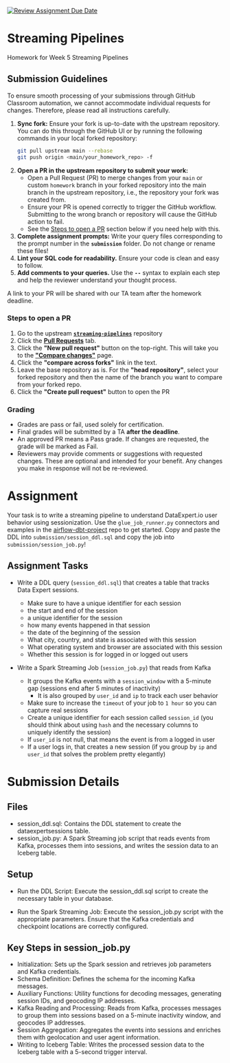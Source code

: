 [![Review Assignment Due Date](https://classroom.github.com/assets/deadline-readme-button-22041afd0340ce965d47ae6ef1cefeee28c7c493a6346c4f15d667ab976d596c.svg)](https://classroom.github.com/a/--SLCZVD)
# Streaming Pipelines
Homework for Week 5 Streaming Pipelines

## Submission Guidelines

To ensure smooth processing of your submissions through GitHub Classroom automation, we cannot accommodate individual requests for changes. Therefore, please read all instructions carefully.

1. **Sync fork:** Ensure your fork is up-to-date with the upstream repository. You can do this through the GitHub UI or by running the following commands in your local forked repository:
    ```bash
    git pull upstream main --rebase
    git push origin <main/your_homework_repo> -f
    ```
2. **Open a PR in the upstream repository to submit your work:**
    - Open a Pull Request (PR) to merge changes from your `main` or custom `homework` branch in your forked repository into the main branch in the upstream repository, i.e., the repository your fork was created from.
    - Ensure your PR is opened correctly to trigger the GitHub workflow. Submitting to the wrong branch or repository will cause the GitHub action to fail.
    - See the [Steps to open a PR](#steps-to-open-a-pr) section below if you need help with this.
3. **Complete assignment prompts:** Write your query files corresponding to the prompt number in the **`submission`** folder. Do not change or rename these files!
4. **Lint your SQL code for readability.** Ensure your code is clean and easy to follow.
5. **Add comments to your queries.** Use the **`--`** syntax to explain each step and help the reviewer understand your thought process. 

A link to your PR will be shared with our TA team after the homework deadline.

### Steps to open a PR
  1. Go to the upstream [**`streaming-pipelines`**](https://github.com/DataExpert-ZachWilson-V4/streaming-pipelines) repository
  2. Click the [**Pull Requests**](https://github.com/DataExpert-ZachWilson-V4/streaming-pipelines/pulls) tab.
  3. Click the **"New pull request"** button on the top-right. This will take you to the [**"Compare changes"**](https://github.com/DataExpert-ZachWilson-V4/streaming-pipelines/compare) page.
  4. Click the **"compare across forks"** link in the text.
  5. Leave the base repository as is. For the **"head repository"**, select your forked repository and then the name of the branch you want to compare from your forked repo.
  6. Click the **"Create pull request"** button to open the PR

### Grading
  - Grades are pass or fail, used solely for certification.
  - Final grades will be submitted by a TA **after the deadline**.
  - An approved PR means a Pass grade. If changes are requested, the grade will be marked as Fail.
  - Reviewers may provide comments or suggestions with requested changes. These are optional and intended for your benefit. Any changes you make in response will not be re-reviewed.

Assignment
==================

Your task is to write a streaming pipeline to understand DataExpert.io user behavior using sessionization. 
Use the `glue_job_runner.py` connectors and examples in the [airflow-dbt-project](https://github.com/DataExpert-io/airflow-dbt-project) repo to get started. Copy and paste the DDL into `submission/session_ddl.sql` and copy the job into `submission/session_job.py`!

## Assignment Tasks

- Write a DDL query (`session_ddl.sql`) that creates a table that tracks Data Expert sessions. 
  - Make sure to have a unique identifier for each session
  - the start and end of the session
  - a unique identifier for the session
  - how many events happened in that session
  - the date of the beginning of the session
  - What city, country, and state is associated with this session
  - What operating system and browser are associated with this session
  - Whether this session is for logged in or logged out users

  
- Write a Spark Streaming Job (`session_job.py`) that reads from Kafka
  - It groups the Kafka events with a `session_window` with a 5-minute gap (sessions end after 5 minutes of inactivity)
    - It is also grouped by `user_id` and `ip` to track each user behavior
  - Make sure to increase the `timeout` of your job to `1 hour` so you can capture real sessions
  - Create a unique identifier for each session called `session_id` (you should think about using `hash` and the necessary columns to uniquely identify the session)
  - If `user_id` is not null, that means the event is from a logged in user
  - If a user logs in, that creates a new session (if you group by `ip` and `user_id` that solves the problem pretty elegantly)


# Submission Details

## Files
- session_ddl.sql: Contains the DDL statement to create the dataexpertsessions table.
- session_job.py: A Spark Streaming job script that reads events from Kafka, processes them into sessions, and writes the session data to an Iceberg table.

## Setup

- Run the DDL Script:
  Execute the session_ddl.sql script to create the necessary table in your database.

- Run the Spark Streaming Job:
  Execute the session_job.py script with the appropriate parameters. Ensure that the Kafka credentials and checkpoint locations are correctly configured.

## Key Steps in session_job.py

- Initialization: Sets up the Spark session and retrieves job parameters and Kafka credentials.
- Schema Definition: Defines the schema for the incoming Kafka messages.
- Auxiliary Functions: Utility functions for decoding messages, generating session IDs, and geocoding IP addresses.
- Kafka Reading and Processing: Reads from Kafka, processes messages to group them into sessions based on a 5-minute inactivity window, and geocodes IP addresses.
- Session Aggregation: Aggregates the events into sessions and enriches them with geolocation and user agent information.
- Writing to Iceberg Table: Writes the processed session data to the Iceberg table with a 5-second trigger interval.